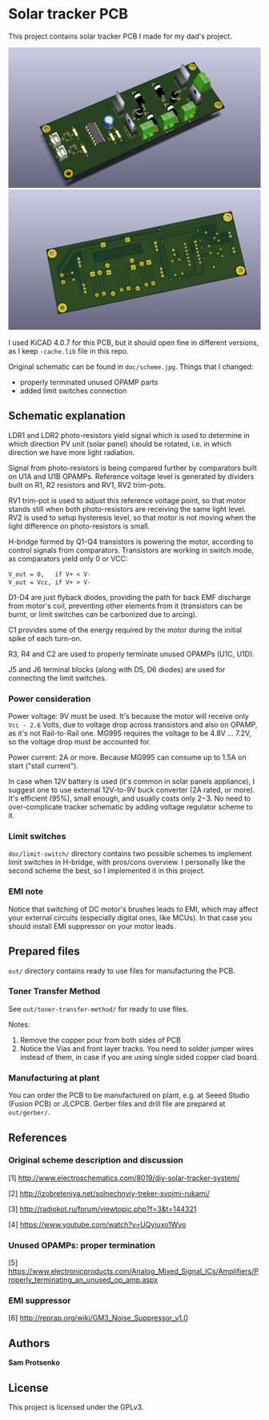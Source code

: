# Solar tracker PCB

This project contains solar tracker PCB I made for my dad's project.

![Image](doc/screenshots/3d-model-front.png?raw=true "3D Model, Front View")
![Image](doc/screenshots/3d-model-bottom.png?raw=true "3D Mode, Bottom View")

I used KiCAD 4.0.7 for this PCB, but it should open fine in different versions,
as I keep `-cache.lib` file in this repo.

Original schematic can be found in `doc/scheme.jpg`. Things that I changed:
* properly terminated unused OPAMP parts
* added limit switches connection

## Schematic explanation

LDR1 and LDR2 photo-resistors yield signal which is used to determine in which
direction PV unit (solar panel) should be rotated, i.e. in which direction
we have more light radiation.

Signal from photo-resistors is being compared further by comparators built on
U1A and U1B OPAMPs. Reference voltage level is generated by dividers built on
R1, R2 resistors and RV1, RV2 trim-pots.

RV1 trim-pot is used to adjust this reference voltage point, so that motor
stands still when both photo-resistors are receiving the same light level.
RV2 is used to setup hysteresis level, so that motor is not moving when the
light difference on photo-resistors is small.

H-bridge formed by Q1-Q4 transistors is powering the motor, according to control
signals from comparators. Transistors are working in switch mode, as comparators
yield only 0 or VCC:

    V_out = 0,   if V+ < V-
    V_out = Vcc, if V+ > V-

D1-D4 are just flyback diodes, providing the path for back EMF discharge from
motor's coil, preventing other elements from it (transistors can be burnt, or
limit switches can be carbonized due to arcing).

C1 provides some of the energy required by the motor during the initial spike of
each turn-on.

R3, R4 and C2 are used to properly terminate unused OPAMPs (U1C, U1D).

J5 and J6 terminal blocks (along with D5, D6 diodes) are used for connecting the
limit switches.

### Power consideration

Power voltage: 9V must be used. It's because the motor will receive only
`Vcc - 2.6` Volts, due to voltage drop across transistors and also on OPAMP,
as it's not Rail-to-Rail one. MG995 requires the voltage to be 4.8V ... 7.2V,
so the voltage drop must be accounted for.

Power current: 2A or more. Because MG995 can consume up to 1.5A on start
("stall current").

In case when 12V battery is used (it's common in solar panels appliance),
I suggest one to use external 12V-to-9V buck converter (2A rated, or more). It's
efficient (95%), small enough, and usually costs only $2-$3. No need to
over-complicate tracker schematic by adding voltage regulator scheme to it.

### Limit switches

`doc/limit-switch/` directory contains two possible schemes to implement limit
switches in H-bridge, with pros/cons overview. I personally like the second
scheme the best, so I implemented it in this project.

### EMI note

Notice that switching of DC motor's brushes leads to EMI, which may affect your
external circuits (especially digital ones, like MCUs). In that case you should
install EMI suppressor on your motor leads.

## Prepared files

`out/` directory contains ready to use files for manufacturing the PCB.

### Toner Transfer Method

See `out/toner-transfer-method/` for ready to use files.

Notes:
1. Remove the copper pour from both sides of PCB
2. Notice the Vias and front layer tracks. You need to solder jumper wires
   instead of them, in case if you are using single sided copper clad board.

### Manufacturing at plant

You can order the PCB to be manufactured on plant, e.g. at Seeed Studio (Fusion
PCB) or JLCPCB. Gerber files and drill file are prepared at `out/gerber/`.

## References

### Original scheme description and discussion

[1] http://www.electroschematics.com/8019/diy-solar-tracker-system/

[2] http://izobreteniya.net/solnechnyiy-treker-svoimi-rukami/

[3] http://radiokot.ru/forum/viewtopic.php?f=3&t=144321

[4] https://www.youtube.com/watch?v=UQyiuxo1Wvo

### Unused OPAMPs: proper termination

[5] https://www.electronicproducts.com/Analog_Mixed_Signal_ICs/Amplifiers/Properly_terminating_an_unused_op_amp.aspx

### EMI suppressor

[6] http://reprap.org/wiki/GM3_Noise_Suppressor_v1.0

## Authors

**Sam Protsenko**

## License

This project is licensed under the GPLv3.
